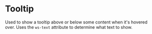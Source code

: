 # Tooltip

Used to show a tooltip above or below some content when it's hovered over.
Uses the `ws-text` attribute to determine what text to show.

[component.md : ../examples/tooltip.html :]: #
